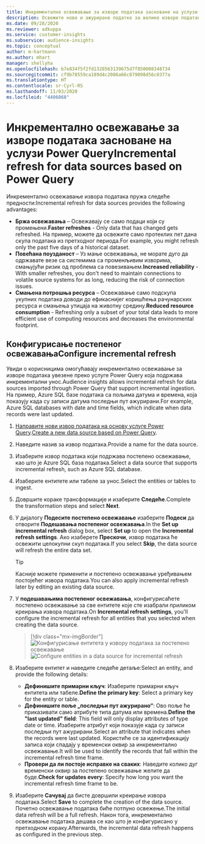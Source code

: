 ```yaml
---
title: Инкрементално освежавање за изворе података засноване на услузи Power Query
description: Освежите нове и ажуриране податке за велике изворе података на основу услуге Power Query.
ms.date: 09/28/2020
ms.reviewer: adkuppa
ms.service: customer-insights
ms.subservice: audience-insights
ms.topic: conceptual
author: m-hartmann
ms.author: mhart
manager: shellyha
ms.openlocfilehash: b7e834f5f2fd1328563139675d7f850008348734
ms.sourcegitcommit: cf9b78559ca189d4c2086a66c879098d56c0377a
ms.translationtype: HT
ms.contentlocale: sr-Cyrl-RS
ms.lasthandoff: 11/03/2020
ms.locfileid: "4406868"
---
```

# <a name="incremental-refresh-for-data-sources-based-on-power-query"></a><span data-ttu-id="eec8f-103">Инкрементално освежавање за изворе података засноване на услузи Power Query</span><span class="sxs-lookup"><span data-stu-id="eec8f-103">Incremental refresh for data sources based on Power Query</span></span>

<span data-ttu-id="eec8f-104">Инкрементално освежавање извора података пружа следеће предности:</span><span class="sxs-lookup"><span data-stu-id="eec8f-104">Incremental refresh for data sources provides the following advantages:</span></span>

- <span data-ttu-id="eec8f-105">**Бржа освежавања** – Освежавају се само подаци који су промењени.</span><span class="sxs-lookup"><span data-stu-id="eec8f-105">**Faster refreshes** - Only data that has changed gets refreshed.</span></span> <span data-ttu-id="eec8f-106">На пример, можете да освежите само протеклих пет дана скупа података из претходног периода.</span><span class="sxs-lookup"><span data-stu-id="eec8f-106">For example, you might refresh only the past five days of a historical dataset.</span></span>
- <span data-ttu-id="eec8f-107">**Повећана поузданост** – Уз мање освежавања, не морате дуго да одржавате везе са системима са променљивим изворима, смањујући ризик од проблема са повезивањем.</span><span class="sxs-lookup"><span data-stu-id="eec8f-107">**Increased reliability** - With smaller refreshes, you don't need to maintain connections to volatile source systems for as long, reducing the risk of connection issues.</span></span>
- <span data-ttu-id="eec8f-108">**Смањена потрошња ресурса** – Освежавање само подскупа укупних података доводи до ефикаснијег коришћења рачунарских ресурса и смањења утицаја на животну средину.</span><span class="sxs-lookup"><span data-stu-id="eec8f-108">**Reduced resource consumption** - Refreshing only a subset of your total data leads to more efficient use of computing resources and decreases the environmental footprint.</span></span>

## <a name="configure-incremental-refresh"></a><span data-ttu-id="eec8f-109">Конфигурисање постепеног освежавања</span><span class="sxs-lookup"><span data-stu-id="eec8f-109">Configure incremental refresh</span></span>

<span data-ttu-id="eec8f-110">Увиди о корисницима омогућавају инкрементално освежавање за изворе података увезене преко услуге Power Query која подржава инкрементални унос.</span><span class="sxs-lookup"><span data-stu-id="eec8f-110">Audience insights allows incremental refresh for data sources imported through Power Query that support incremental ingestion.</span></span> <span data-ttu-id="eec8f-111">На пример, Azure SQL базе података са пољима датума и времена, која показују када су записи датума последњи пут ажурирани.</span><span class="sxs-lookup"><span data-stu-id="eec8f-111">For example, Azure SQL databases with date and time fields, which indicate when data records were last updated.</span></span>

1. <span data-ttu-id="eec8f-112">[Направите нови извор података на основу услуге Power Query](connect-power-query.md).</span><span class="sxs-lookup"><span data-stu-id="eec8f-112">[Create a new data source based on Power Query](connect-power-query.md).</span></span>

1. <span data-ttu-id="eec8f-113">Наведите назив за извор података.</span><span class="sxs-lookup"><span data-stu-id="eec8f-113">Provide a name for the data source.</span></span>

1. <span data-ttu-id="eec8f-114">Изаберите извор података који подржава постепено освежавање, као што је Azure SQL база података.</span><span class="sxs-lookup"><span data-stu-id="eec8f-114">Select a data source that supports incremental refresh, such as Azure SQL database.</span></span>

1. <span data-ttu-id="eec8f-115">Изаберите ентитете или табеле за унос.</span><span class="sxs-lookup"><span data-stu-id="eec8f-115">Select the entities or tables to ingest.</span></span>

1. <span data-ttu-id="eec8f-116">Довршите кораке трансформације и изаберите **Следеће**.</span><span class="sxs-lookup"><span data-stu-id="eec8f-116">Complete the transformation steps and select **Next**.</span></span>

1. <span data-ttu-id="eec8f-117">У дијалогу **Подесите постепено освежавање** изаберите **Подеси** да отворите **Подешавања постепеног освежавања**.</span><span class="sxs-lookup"><span data-stu-id="eec8f-117">In the **Set up incremental refresh** dialog box, select **Set up** to open the **Incremental refresh settings**.</span></span> <span data-ttu-id="eec8f-118">Ако изаберете **Прескочи**, извор података ће освежити целокупни скуп података.</span><span class="sxs-lookup"><span data-stu-id="eec8f-118">If you select **Skip**, the data source will refresh the entire data set.</span></span>
   > [!TIP]
   > <span data-ttu-id="eec8f-119">Касније можете применити и постепено освежавање уређивањем постојећег извора података.</span><span class="sxs-lookup"><span data-stu-id="eec8f-119">You can also apply incremental refresh later by editing an existing data source.</span></span>

1. <span data-ttu-id="eec8f-120">У **подешавањима постепеног освежавања**, конфигурисаћете постепено освежавање за све ентитете које сте изабрали приликом креирања извора података.</span><span class="sxs-lookup"><span data-stu-id="eec8f-120">On **Incremental refresh settings**, you'll configure the incremental refresh for all entities that you selected when creating the data source.</span></span>

   > [!div class="mx-imgBorder"]
   > <span data-ttu-id="eec8f-121">![Конфигурисање ентитета у извору података за постепено освежавање](media/incremental-refresh-settings.png "Конфигурисање ентитета у извору података за постепено освежавање")</span><span class="sxs-lookup"><span data-stu-id="eec8f-121">![Configure entities in a data source for incremental refresh](media/incremental-refresh-settings.png "Configure entities in a data source for incremental refresh")</span></span>

1. <span data-ttu-id="eec8f-122">Изаберите ентитет и наведите следеће детаље:</span><span class="sxs-lookup"><span data-stu-id="eec8f-122">Select an entity, and provide the following details:</span></span>

   - <span data-ttu-id="eec8f-123">**Дефинишите примарни кључ**: Изаберите примарни кључ ентитета или табеле.</span><span class="sxs-lookup"><span data-stu-id="eec8f-123">**Define the primary key**: Select a primary key for the entity or table.</span></span>
   - <span data-ttu-id="eec8f-124">**Дефинишите поље „последњи пут ажурирано“**: Ово поље ће приказивати само атрибуте типа датума или времена.</span><span class="sxs-lookup"><span data-stu-id="eec8f-124">**Define the "last updated" field**: This field will only display attributes of type date or time.</span></span> <span data-ttu-id="eec8f-125">Изаберите атрибут који показује када су записи последњи пут ажурирани.</span><span class="sxs-lookup"><span data-stu-id="eec8f-125">Select an attribute that indicates when the records were last updated.</span></span> <span data-ttu-id="eec8f-126">Користиће се за идентификацију записа који спадају у временски оквир за инкрементално освежавање.</span><span class="sxs-lookup"><span data-stu-id="eec8f-126">It will be used to identify the records that fall within the incremental refresh time frame.</span></span>
   - <span data-ttu-id="eec8f-127">**Провери да ли постоје исправке на сваких**: Наведите колико дуг временски оквир за постепено освежавање желите да буде.</span><span class="sxs-lookup"><span data-stu-id="eec8f-127">**Check for updates every**: Specify how long you want the incremental refresh time frame to be.</span></span>

1. <span data-ttu-id="eec8f-128">Изаберите **Сачувај** да бисте довршили креирање извора података.</span><span class="sxs-lookup"><span data-stu-id="eec8f-128">Select **Save** to complete the creation of the data source.</span></span> <span data-ttu-id="eec8f-129">Почетно освежавање података биће потпуно освежење.</span><span class="sxs-lookup"><span data-stu-id="eec8f-129">The initial data refresh will be a full refresh.</span></span> <span data-ttu-id="eec8f-130">Након тога, инкрементално освежавање података дешава се као што је конфигурисано у претходном кораку.</span><span class="sxs-lookup"><span data-stu-id="eec8f-130">Afterwards, the incremental data refresh happens as configured in the previous step.</span></span>
